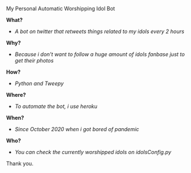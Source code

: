 My Personal Automatic Worshipping Idol Bot

**What?**
- _A bot on twitter that retweets things related to my idols every 2 hours_

**Why?**
- _Because i don't want to follow a huge amount of idols fanbase just to get their photos_

**How?**
- _Python and Tweepy_

**Where?**
- _To automate the bot, i use heroku_

**When?**
- _Since October 2020 when i got bored of pandemic_

**Who?**
- _You can check the currently worshipped idols on idolsConfig.py_

Thank you.
